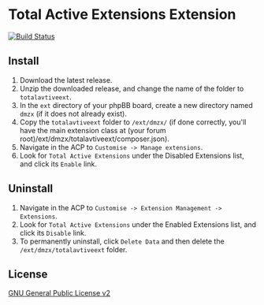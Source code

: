 # Total Active Extensions Extension

[![Build Status](https://travis-ci.org/dmzx/Total-active-extensions.svg?branch=master)](https://travis-ci.org/dmzx/Total-active-extensions)

## Install

1. Download the latest release.
2. Unzip the downloaded release, and change the name of the folder to `totalavtiveext`.
3. In the `ext` directory of your phpBB board, create a new directory named `dmzx` (if it does not already exist).
4. Copy the `totalavtiveext` folder to `/ext/dmzx/` (if done correctly, you'll have the main extension class at (your forum root)/ext/dmzx/totalavtiveext/composer.json).
5. Navigate in the ACP to `Customise -> Manage extensions`.
6. Look for `Total Active Extensions` under the Disabled Extensions list, and click its `Enable` link.

## Uninstall

1. Navigate in the ACP to `Customise -> Extension Management -> Extensions`.
2. Look for `Total Active Extensions` under the Enabled Extensions list, and click its `Disable` link.
3. To permanently uninstall, click `Delete Data` and then delete the `/ext/dmzx/totalavtiveext` folder.

## License
[GNU General Public License v2](http://opensource.org/licenses/GPL-2.0)
